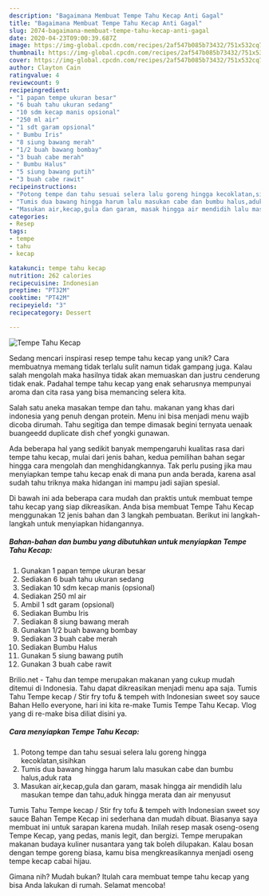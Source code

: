 ```yaml
---
description: "Bagaimana Membuat Tempe Tahu Kecap Anti Gagal"
title: "Bagaimana Membuat Tempe Tahu Kecap Anti Gagal"
slug: 2074-bagaimana-membuat-tempe-tahu-kecap-anti-gagal
date: 2020-04-23T09:00:39.687Z
image: https://img-global.cpcdn.com/recipes/2af547b085b73432/751x532cq70/tempe-tahu-kecap-foto-resep-utama.jpg
thumbnail: https://img-global.cpcdn.com/recipes/2af547b085b73432/751x532cq70/tempe-tahu-kecap-foto-resep-utama.jpg
cover: https://img-global.cpcdn.com/recipes/2af547b085b73432/751x532cq70/tempe-tahu-kecap-foto-resep-utama.jpg
author: Clayton Cain
ratingvalue: 4
reviewcount: 9
recipeingredient:
- "1 papan tempe ukuran besar"
- "6 buah tahu ukuran sedang"
- "10 sdm kecap manis opsional"
- "250 ml air"
- "1 sdt garam opsional"
- " Bumbu Iris"
- "8 siung bawang merah"
- "1/2 buah bawang bombay"
- "3 buah cabe merah"
- " Bumbu Halus"
- "5 siung bawang putih"
- "3 buah cabe rawit"
recipeinstructions:
- "Potong tempe dan tahu sesuai selera lalu goreng hingga kecoklatan,sisihkan"
- "Tumis dua bawang hingga harum lalu masukan cabe dan bumbu halus,aduk rata"
- "Masukan air,kecap,gula dan garam, masak hingga air mendidih lalu masukan tempe dan tahu,aduk hingga merata dan air menyusut"
categories:
- Resep
tags:
- tempe
- tahu
- kecap

katakunci: tempe tahu kecap 
nutrition: 262 calories
recipecuisine: Indonesian
preptime: "PT32M"
cooktime: "PT42M"
recipeyield: "3"
recipecategory: Dessert

---
```



![Tempe Tahu Kecap](https://img-global.cpcdn.com/recipes/2af547b085b73432/751x532cq70/tempe-tahu-kecap-foto-resep-utama.jpg)

Sedang mencari inspirasi resep tempe tahu kecap yang unik? Cara membuatnya memang tidak terlalu sulit namun tidak gampang juga. Kalau salah mengolah maka hasilnya tidak akan memuaskan dan justru cenderung tidak enak. Padahal tempe tahu kecap yang enak seharusnya mempunyai aroma dan cita rasa yang bisa memancing selera kita.

Salah satu aneka masakan tempe dan tahu. makanan yang khas dari indonesia yang penuh dengan protein. Menu ini bisa menjadi menu wajib dicoba dirumah. Tahu segitiga dan tempe dimasak begini ternyata uenaak buangeedd duplicate dish chef yongki gunawan.

Ada beberapa hal yang sedikit banyak mempengaruhi kualitas rasa dari tempe tahu kecap, mulai dari jenis bahan, kedua pemilihan bahan segar hingga cara mengolah dan menghidangkannya. Tak perlu pusing jika mau menyiapkan tempe tahu kecap enak di mana pun anda berada, karena asal sudah tahu triknya maka hidangan ini mampu jadi sajian spesial.


Di bawah ini ada beberapa cara mudah dan praktis untuk membuat tempe tahu kecap yang siap dikreasikan. Anda bisa membuat Tempe Tahu Kecap menggunakan 12 jenis bahan dan 3 langkah pembuatan. Berikut ini langkah-langkah untuk menyiapkan hidangannya.

<!--inarticleads1-->

##### Bahan-bahan dan bumbu yang dibutuhkan untuk menyiapkan Tempe Tahu Kecap:

1. Gunakan 1 papan tempe ukuran besar
1. Sediakan 6 buah tahu ukuran sedang
1. Sediakan 10 sdm kecap manis (opsional)
1. Sediakan 250 ml air
1. Ambil 1 sdt garam (opsional)
1. Sediakan  Bumbu Iris
1. Sediakan 8 siung bawang merah
1. Gunakan 1/2 buah bawang bombay
1. Sediakan 3 buah cabe merah
1. Sediakan  Bumbu Halus
1. Gunakan 5 siung bawang putih
1. Gunakan 3 buah cabe rawit


Brilio.net - Tahu dan tempe merupakan makanan yang cukup mudah ditemui di Indonesia. Tahu dapat dikreasikan menjadi menu apa saja. Tumis Tahu Tempe kecap / Stir fry tofu &amp; tempeh with Indonesian sweet soy sauce Bahan Hello everyone, hari ini kita re-make Tumis Tempe Tahu Kecap. Vlog yang di re-make bisa diliat disini ya. 

<!--inarticleads2-->

##### Cara menyiapkan Tempe Tahu Kecap:

1. Potong tempe dan tahu sesuai selera lalu goreng hingga kecoklatan,sisihkan
1. Tumis dua bawang hingga harum lalu masukan cabe dan bumbu halus,aduk rata
1. Masukan air,kecap,gula dan garam, masak hingga air mendidih lalu masukan tempe dan tahu,aduk hingga merata dan air menyusut


Tumis Tahu Tempe kecap / Stir fry tofu &amp; tempeh with Indonesian sweet soy sauce Bahan Tempe Kecap ini sederhana dan mudah dibuat. Biasanya saya membuat ini untuk sarapan karena mudah. Inilah resep masak oseng-oseng Tempe Kecap, yang pedas, manis legit, dan bergizi. Tempe merupakan makanan budaya kuliner nusantara yang tak boleh dilupakan. Kalau bosan dengan tempe goreng biasa, kamu bisa mengkreasikannya menjadi oseng tempe kecap cabai hijau. 

Gimana nih? Mudah bukan? Itulah cara membuat tempe tahu kecap yang bisa Anda lakukan di rumah. Selamat mencoba!
